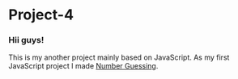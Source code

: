 # Project-4
### Hii guys!

This is my another project mainly based on JavaScript. 
As my first JavaScript project I made [Number Guessing](https://sanjidhossainirfan.github.io/Number-Guessing/).
